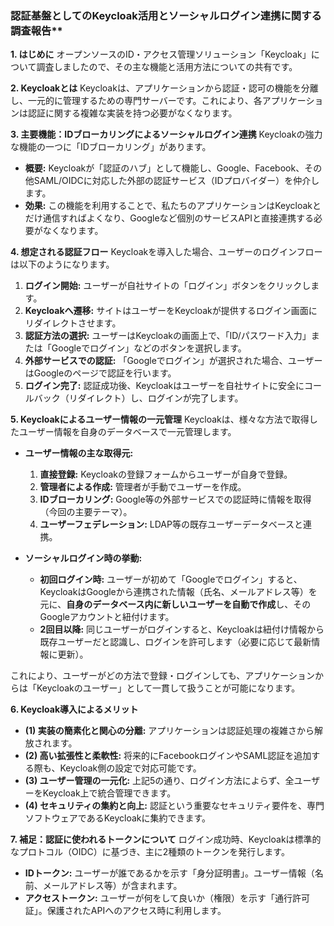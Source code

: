 ### 認証基盤としてのKeycloak活用とソーシャルログイン連携に関する調査報告**

**1. はじめに**
オープンソースのID・アクセス管理ソリューション「Keycloak」について調査しましたので、その主な機能と活用方法についての共有です。

**2. Keycloakとは**
Keycloakは、アプリケーションから認証・認可の機能を分離し、一元的に管理するための専門サーバーです。これにより、各アプリケーションは認証に関する複雑な実装を持つ必要がなくなります。

**3. 主要機能：IDブローカリングによるソーシャルログイン連携**
Keycloakの強力な機能の一つに「IDブローカリング」があります。

* **概要:** Keycloakが「認証のハブ」として機能し、Google、Facebook、その他SAML/OIDCに対応した外部の認証サービス（IDプロバイダー）を仲介します。
* **効果:** この機能を利用することで、私たちのアプリケーションはKeycloakとだけ通信すればよくなり、Googleなど個別のサービスAPIと直接連携する必要がなくなります。

**4. 想定される認証フロー**
Keycloakを導入した場合、ユーザーのログインフローは以下のようになります。

1.  **ログイン開始:** ユーザーが自社サイトの「ログイン」ボタンをクリックします。
2.  **Keycloakへ遷移:** サイトはユーザーをKeycloakが提供するログイン画面にリダイレクトさせます。
3.  **認証方法の選択:** ユーザーはKeycloakの画面上で、「ID/パスワード入力」または「Googleでログイン」などのボタンを選択します。
4.  **外部サービスでの認証:** 「Googleでログイン」が選択された場合、ユーザーはGoogleのページで認証を行います。
5.  **ログイン完了:** 認証成功後、Keycloakはユーザーを自社サイトに安全にコールバック（リダイレクト）し、ログインが完了します。

**5. Keycloakによるユーザー情報の一元管理**
Keycloakは、様々な方法で取得したユーザー情報を自身のデータベースで一元管理します。

* **ユーザー情報の主な取得元:**
    1.  **直接登録:** Keycloakの登録フォームからユーザーが自身で登録。
    2.  **管理者による作成:** 管理者が手動でユーザーを作成。
    3.  **IDブローカリング:** Google等の外部サービスでの認証時に情報を取得（今回の主要テーマ）。
    4.  **ユーザーフェデレーション:** LDAP等の既存ユーザーデータベースと連携。

* **ソーシャルログイン時の挙動:**
    * **初回ログイン時:** ユーザーが初めて「Googleでログイン」すると、KeycloakはGoogleから連携された情報（氏名、メールアドレス等）を元に、**自身のデータベース内に新しいユーザーを自動で作成**し、そのGoogleアカウントと紐付けます。
    * **2回目以降:** 同じユーザーがログインすると、Keycloakは紐付け情報から既存ユーザーだと認識し、ログインを許可します（必要に応じて最新情報に更新）。

これにより、ユーザーがどの方法で登録・ログインしても、アプリケーションからは「Keycloakのユーザー」として一貫して扱うことが可能になります。

**6. Keycloak導入によるメリット**

* **(1) 実装の簡素化と関心の分離:** アプリケーションは認証処理の複雑さから解放されます。
* **(2) 高い拡張性と柔軟性:** 将来的にFacebookログインやSAML認証を追加する際も、Keycloak側の設定で対応可能です。
* **(3) ユーザー管理の一元化:** 上記5の通り、ログイン方法によらず、全ユーザーをKeycloak上で統合管理できます。
* **(4) セキュリティの集約と向上:** 認証という重要なセキュリティ要件を、専門ソフトウェアであるKeycloakに集約できます。

**7. 補足：認証に使われるトークンについて**
ログイン成功時、Keycloakは標準的なプロトコル（OIDC）に基づき、主に2種類のトークンを発行します。

* **IDトークン:** ユーザーが誰であるかを示す「身分証明書」。ユーザー情報（名前、メールアドレス等）が含まれます。
* **アクセストークン:** ユーザーが何をして良いか（権限）を示す「通行許可証」。保護されたAPIへのアクセス時に利用します。
